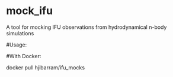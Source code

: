 # mock_ifu
A tool for mocking IFU observations from hydrodynamical n-body simulations

#Usage:

#With Docker:

docker pull hjibarram/ifu_mocks
